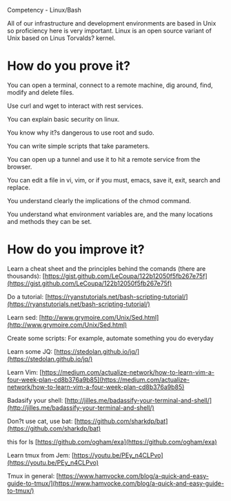 Competency - Linux/Bash

All of our infrastructure and development environments are based in Unix so proficiency here is very important. Linux is an open source variant of Unix based on Linus Torvalds? kernel.

# How do you prove it?

You can open a terminal, connect to a remote machine, dig around, find, modify and delete files.

Use curl and wget to interact with rest services.

You can explain basic security on linux.

You know why it?s dangerous to use root and sudo.

You can write simple scripts that take parameters.

You can open up a tunnel and use it to hit a remote service from the browser.

You can edit a file in vi, vim, or if you must, emacs, save it, exit, search and replace.

You understand clearly the implications of the chmod command.

You understand what environment variables are, and the many locations and methods they can be set.

# How do you improve it?

Learn a cheat sheet and the principles behind the comands (there are thousands): [https://gist.github.com/LeCoupa/122b12050f5fb267e75f](https://gist.github.com/LeCoupa/122b12050f5fb267e75f)

Do a tutorial: [https://ryanstutorials.net/bash-scripting-tutorial/](https://ryanstutorials.net/bash-scripting-tutorial/)

Learn sed: [http://www.grymoire.com/Unix/Sed.html](http://www.grymoire.com/Unix/Sed.html) 

Create some scripts: For example, automate something you do everyday

Learn some JQ: [https://stedolan.github.io/jq/](https://stedolan.github.io/jq/)

Learn Vim: [https://medium.com/actualize-network/how-to-learn-vim-a-four-week-plan-cd8b376a9b85](https://medium.com/actualize-network/how-to-learn-vim-a-four-week-plan-cd8b376a9b85) 

Badasify your shell: [http://jilles.me/badassify-your-terminal-and-shell/](http://jilles.me/badassify-your-terminal-and-shell/) 

Don?t use cat, use bat: [https://github.com/sharkdp/bat](https://github.com/sharkdp/bat)

this for ls [https://github.com/ogham/exa](https://github.com/ogham/exa) 

Learn tmux from Jem: [https://youtu.be/PEy_n4CLPvo](https://youtu.be/PEy_n4CLPvo)

Tmux in general: [https://www.hamvocke.com/blog/a-quick-and-easy-guide-to-tmux/](https://www.hamvocke.com/blog/a-quick-and-easy-guide-to-tmux/)

